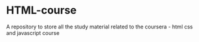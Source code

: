 # HTML-course
A repository to store all the study material related to the coursera - html css and javascript course
